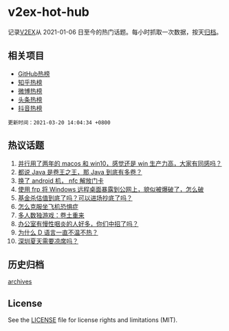 # v2ex-hot-hub

 记录[V2EX](https://www.v2ex.com/)从 2021-01-06 日至今的热门话题。每小时抓取一次数据，按天[归档](archives)。
 
 ## 相关项目

- [GitHub热榜](https://github.com/lonnyzhang423/github-hot-hub)
- [知乎热榜](https://github.com/lonnyzhang423/zhihu-hot-hub)
- [微博热榜](https://github.com/lonnyzhang423/weibo-hot-hub)
- [头条热榜](https://github.com/lonnyzhang423/toutiao-hot-hub)
- [抖音热榜](https://github.com/lonnyzhang423/douyin-hot-hub)


 `更新时间：2021-03-20 14:04:34 +0800`

## 热议话题

1. [并行用了两年的 macos 和 win10，感觉还是 win 生产力高，大家有同感吗？](https://www.v2ex.com/t/763209)
1. [都说 Java 是卷王之王，那 Java 到底有多卷？](https://www.v2ex.com/t/763188)
1. [换了 android 机， nfc 解放门卡](https://www.v2ex.com/t/763203)
1. [使用 frp 将 Windows 远程桌面暴露到公网上，貌似被爆破了，怎么破](https://www.v2ex.com/t/763283)
1. [基金杀估值到底了吗？可以进场抄底了吗？](https://www.v2ex.com/t/763397)
1. [怎么克服坐飞机恐惧症](https://www.v2ex.com/t/763276)
1. [多人数独游戏：卷土重来](https://www.v2ex.com/t/763217)
1. [办公室有慢性咽炎的人好多，你们中招了吗？](https://www.v2ex.com/t/763250)
1. [为什么 D 语言一直不温不热？](https://www.v2ex.com/t/763257)
1. [深圳夏天需要凉席吗？](https://www.v2ex.com/t/763393)

## 历史归档

[archives](archives)

## License

See the [LICENSE](LICENSE) file for license rights and limitations (MIT).
